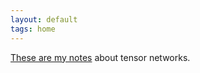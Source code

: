 ```yaml
---
layout: default
tags: home
---
```



[These are my notes](https://molnarandris.github.io/Tensor-Network-notes/main.pdf) about tensor networks.
